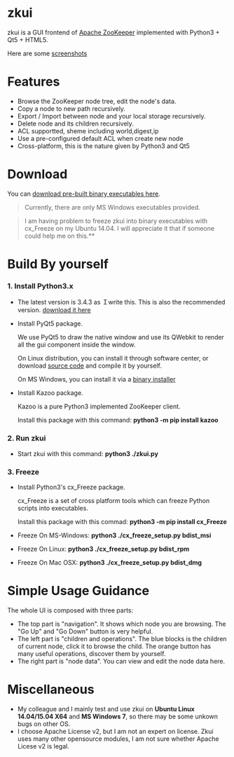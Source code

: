 # zkui
zkui is a GUI frontend of [Apache ZooKeeper](http://zookeeper.apache.org/) implemented with Python3 + Qt5 + HTML5.

Here are some [screenshots](https://github.com/echoma/zkui/wiki/Snapshots)

# Features
* Browse the ZooKeeper node tree, edit the node's data.
* Copy a node to new path recursively.
* Export / Import between node and your local storage recursively.
* Delete node and its children  recursively.
* ACL supportted, sheme including world,digest,ip
* Use a pre-configured default ACL when create new node
* Cross-platform, this is the nature given by Python3 and Qt5

# Download

You can [download pre-built binary executables here](https://github.com/echoma/zkui/wiki/Download).

> Currently, there are only MS Windows executables provided.

> I am having problem to freeze zkui into binary executables with cx_Freeze on my Ubuntu 14.04. I will appreciate it that if someone could help me on this.**

# Build By yourself

### 1. Install Python3.x

* The latest version is 3.4.3 as Ｉwrite this. This is also the recommended version. [download it here](http://python.org/)

* Install PyQt5 package. 

    We use PyQt5 to draw the native window and use its QWebkit to render all the gui component inside the window. 

    On Linux distribution, you can install it through software center, or download [source code](http://www.riverbankcomputing.com/software/pyqt/download5) and compile it by yourself.
    
    On MS Windows, you can install it via a [binary installer](http://www.riverbankcomputing.com/software/pyqt/download5)
        
* Install Kazoo package.

    Kazoo is a pure Python3 implemented ZooKeeper client.

    Install this package with this command: **python3 -m pip install kazoo**

### 2. Run zkui

* Start zkui with this command:  **python3 ./zkui.py**

### 3. Freeze

* Install Python3's cx_Freeze package.

    cx_Freeze is a set of cross platform tools which can freeze Python scripts into executables.
	
	Install this package with this commad: **python3 -m pip install cx_Freeze**

* Freeze On MS-Windows: **python3 ./cx_freeze_setup.py bdist_msi**

* Freeze On Linux: **python3 ./cx_freeze_setup.py bdist_rpm**

* Freeze On Mac OSX: **python3 ./cx_freeze_setup.py bdist_dmg**

# Simple Usage Guidance
The whole UI is composed with three parts:

* The top part is "navigation". It shows which node you are browsing. The "Go Up" and "Go Down" button is very helpful.
* The left part is "children and operations".  The blue blocks is the children of current node, click it to browse the child. The orange button has many useful operations, discover them by yourself.
* The right part is "node data". You can view and edit the node data here.

# Miscellaneous
* My colleague and I mainly test and use zkui on **Ubuntu Linux 14.04/15.04 X64** and **MS Windows 7**, so there may be some unkown bugs on other OS.
* I choose Apache License v2, but I am not an expert on license. Zkui uses many other opensource modules, I am not sure whether Apache Licese v2 is legal.